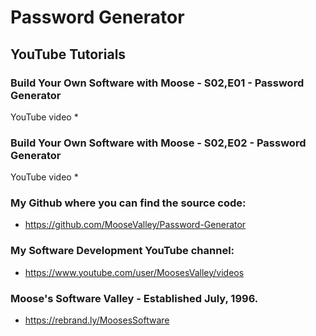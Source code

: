 # Password Generator

## YouTube Tutorials

### Build Your Own Software with Moose - S02,E01 - Password Generator
YouTube video
*

### Build Your Own Software with Moose - S02,E02 - Password Generator
YouTube video
*

### My Github where you can find the source code:
* https://github.com/MooseValley/Password-Generator

### My Software Development YouTube channel:
* https://www.youtube.com/user/MoosesValley/videos

### Moose's Software Valley - Established July, 1996.
* https://rebrand.ly/MoosesSoftware
